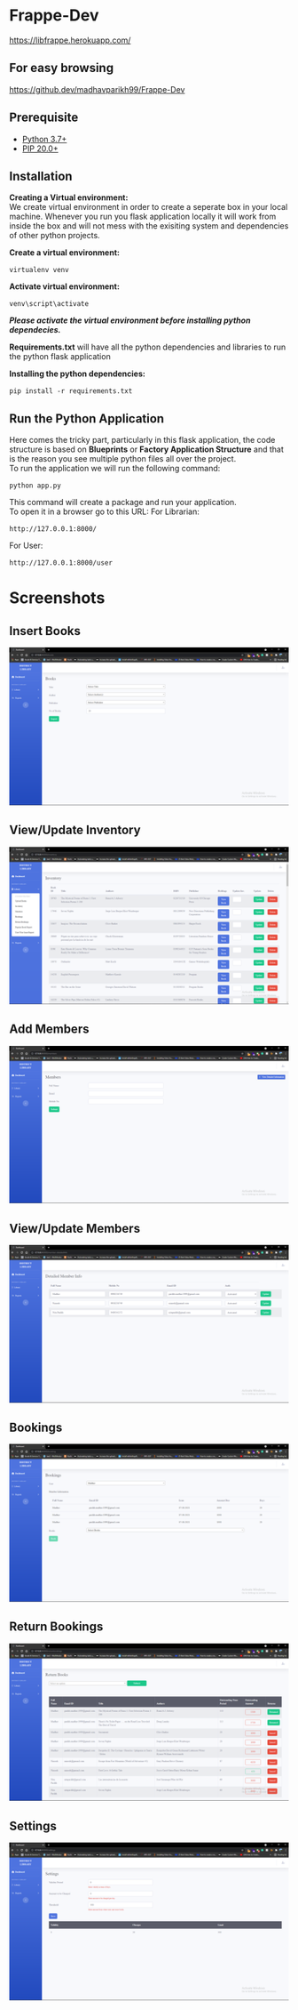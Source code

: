 # Frappe-Dev
https://libfrappe.herokuapp.com/

## For easy browsing
https://github.dev/madhavparikh99/Frappe-Dev


## Prerequisite
- [Python 3.7+](https://www.python.org/downloads/)
- [PIP 20.0+](https://bootstrap.pypa.io/get-pip.py)

## Installation
**Creating a Virtual environment:**<br/>
We create virtual environment in order to create a seperate box in your local machine. Whenever you run you flask application locally it will work from inside the box and will 
not mess with the  exisiting system and dependencies of other python projects.

**Create a virtual environment:**
```
virtualenv venv
```

**Activate virtual environment:**
```
venv\script\activate
```

<b><i> Please activate the virtual environment before installing python dependecies. </b></i>

<b>Requirements.txt</b> will have all the python dependencies and libraries to run the python flask application

<b>Installing the python dependencies: </b>
```
pip install -r requirements.txt
```

## Run the Python Application ##
Here comes the tricky part, particularly in this flask application, the code structure is based on <b>Blueprints</b> or <b>Factory Application Structure</b>
and that is the reason you see multiple python files all over the project.<br/>
To run the application we will run the following command:
```
python app.py
```
This command will create a package and run your application.<br/>
To open it in a browser go to this URL:
For Librarian:
```
http://127.0.0.1:8000/
```
For User:
```
http://127.0.0.1:8000/user
```
# Screenshots
## Insert Books
![](/Documentation/SS/Insert_Books.png "Insert Books")
## View/Update Inventory
![](/Documentation/SS/Inventory.png "Insert Books")
## Add Members
![](/Documentation/SS/Members.png "Add Members")
## View/Update Members
![](/Documentation/SS/Members_Detailed.png "Add Members")
## Bookings
![](/Documentation/SS/Bookings.png "Bookings")
## Return Bookings
![](/Documentation/SS/Return_Bookings.png "Return Bookings")
## Settings
![](/Documentation/SS/Settings.png "Settings")
